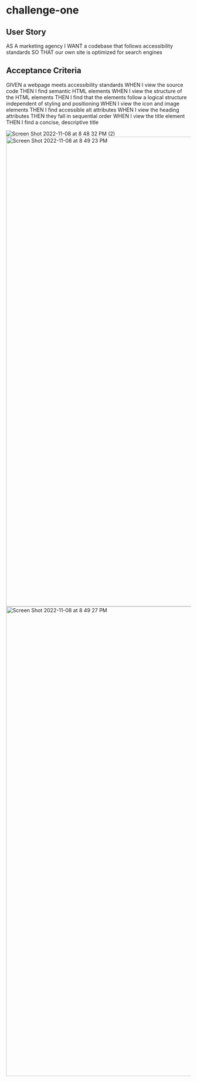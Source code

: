# challenge-one

## User Story

AS A marketing agency
I WANT a codebase that follows accessibility standards
SO THAT our own site is optimized for search engines

## Acceptance Criteria

GIVEN a webpage meets accessibility standards
WHEN I view the source code
THEN I find semantic HTML elements
WHEN I view the structure of the HTML elements
THEN I find that the elements follow a logical structure independent of styling and positioning
WHEN I view the icon and image elements
THEN I find accessible alt attributes
WHEN I view the heading attributes
THEN they fall in sequential order
WHEN I view the title element
THEN I find a concise, descriptive title

![Screen Shot 2022-11-08 at 8 48 32 PM (2)](https://user-images.githubusercontent.com/116913112/201158748-ac5888c5-894d-4d5d-bd42-9bfedccfb0d2.png)
<img width="1280" alt="Screen Shot 2022-11-08 at 8 49 23 PM" src="https://user-images.githubusercontent.com/116913112/201158778-47cf997c-c889-468c-80e0-c06c5a35b5ca.png">
<img width="1280" alt="Screen Shot 2022-11-08 at 8 49 27 PM" src="https://user-images.githubusercontent.com/116913112/201158792-78728163-dc44-43d4-b08d-6de834ddc82e.png">
